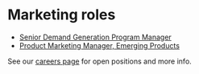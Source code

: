 # Marketing roles
- [Senior Demand Generation Program Manager](https://boards.greenhouse.io/sourcegraph91/jobs/4003928004)
- [Product Marketing Manager, Emerging Products](https://boards.greenhouse.io/sourcegraph91/jobs/4003930004)

See our [careers page](https://boards.greenhouse.io/sourcegraph91) for open positions and more info.
